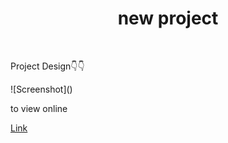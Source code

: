 <h1 style="text-align:center; ">new project</h1>
</br>

<p>Project Design👇👇</p>
![Screenshot](<Screenshot 2024-03-23 at 10.03.02 AM.png>)
</hr>
<p>to view online</p>

[Link](https://www.figma.com/file/9qqqAEpFuskx1oNmiXJlmI/books-test-app?type=design&mode=design&t=QI5uyGTCGqGOy7pV-0)